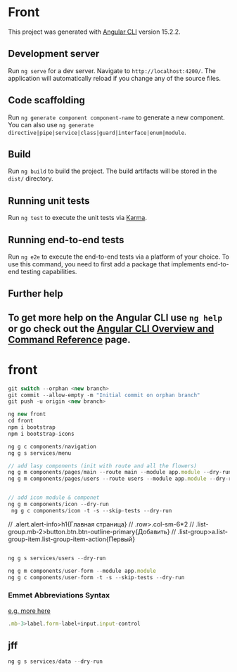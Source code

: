 # Front

This project was generated with [Angular CLI](https://github.com/angular/angular-cli) version 15.2.2.

## Development server

Run `ng serve` for a dev server. Navigate to `http://localhost:4200/`. The application will automatically reload if you change any of the source files.

## Code scaffolding

Run `ng generate component component-name` to generate a new component. You can also use `ng generate directive|pipe|service|class|guard|interface|enum|module`.

## Build

Run `ng build` to build the project. The build artifacts will be stored in the `dist/` directory.

## Running unit tests

Run `ng test` to execute the unit tests via [Karma](https://karma-runner.github.io).

## Running end-to-end tests

Run `ng e2e` to execute the end-to-end tests via a platform of your choice. To use this command, you need to first add a package that implements end-to-end testing capabilities.

## Further help

## To get more help on the Angular CLI use `ng help` or go check out the [Angular CLI Overview and Command Reference](https://angular.io/cli) page.

# front

```javascript
git switch --orphan <new branch>
git commit --allow-empty -m "Initial commit on orphan branch"
git push -u origin <new branch>

ng new front
cd front
npm i bootstrap
npm i bootstrap-icons

ng g c components/navigation
ng g s services/menu

// add lasy components (init with route and all the flowers)
ng g m components/pages/main --route main --module app.module --dry-run
ng g m components/pages/users --route users --module app.module --dry-run


// add icon module & componet
ng g m components/icon --dry-run
 ng g c components/icon -t -s --skip-tests --dry-run
```

// .alert.alert-info>h1{Главная страница}
// .row>.col-sm-6\*2
// .list-group.mb-2>button.btn.btn-outline-primary{Добавить}
// .list-group>a.list-group-item.list-group-item-action{Первый}

```javascript

ng g s services/users --dry-run

ng g m components/user-form --module app.module
ng g c components/user-form -t -s --skip-tests --dry-run
```

### Emmet Abbreviations Syntax

[e.g. more here](https://docs.emmet.io/abbreviations/syntax/)

```javascript
.mb-3>label.form-label+input.input-control
```

## jff

```javascript
ng g s services/data --dry-run
```
